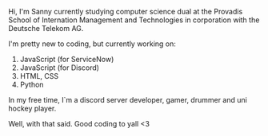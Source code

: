 Hi, I'm Sanny
currently studying computer science dual at the Provadis School of Internation Management and Technologies in corporation with the Deutsche Telekom AG.

I'm pretty new to coding, but currently working on:
1. JavaScript (for ServiceNow)
2. JavaScript (for Discord)
3. HTML, CSS
4. Python

In my free time, I`m a discord server developer, gamer, drummer and uni hockey player.

Well, with that said. Good coding to yall <3

<!---
Sanny64/Sanny64 is a ✨ special ✨ repository because its `README.md` (this file) appears on your GitHub profile.
You can click the Preview link to take a look at your changes.
--->
